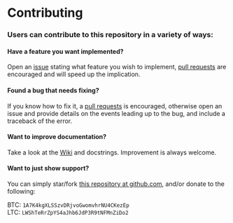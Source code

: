 # Contributing

### Users can contribute to this repository in a variety of ways:

#### Have a feature you want implemented?

  Open an [issue](https://github.com/s4w3d0ff/python-poloniex/issues) stating what feature you wish to implement, [pull requests](https://github.com/s4w3d0ff/python-poloniex/pulls) are encouraged and will speed up the implication.   

#### Found a bug that needs fixing?

  If you know how to fix it, a [pull requests](https://github.com/s4w3d0ff/python-poloniex/pulls) is encouraged, otherwise open an issue and provide details on the events leading up to the bug, and include a traceback of the error.  

#### Want to improve documentation?

  Take a look at the [Wiki](https://github.com/s4w3d0ff/python-poloniex/wiki) and docstrings. Improvement is always welcome.

#### Want to just show support?

  You can simply star/fork [this repository at github.com](https://github.com/s4w3d0ff/python-poloniex/), and/or donate to the following:

  BTC: `1A7K4kgXLSSzvDRjvoGwomvhrNU4CKezEp`  
  LTC: `LWShTeRrZpYS4aJhb6JdP3R9tNFMnZiDo2`
